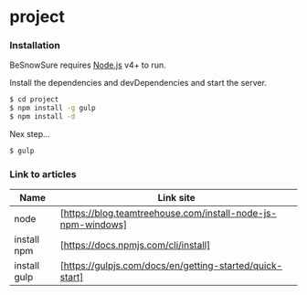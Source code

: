 # project

### Installation

BeSnowSure requires [Node.js](https://nodejs.org/) v4+ to run.

Install the dependencies and devDependencies and start the server.

```sh
$ cd project
$ npm install -g gulp
$ npm install -d
```

Nex step...

```sh
$ gulp
```

### Link to articles
| Name | Link site |
| ------ | ------ |
|node|[https://blog.teamtreehouse.com/install-node-js-npm-windows]|
|install npm|[https://docs.npmjs.com/cli/install]|
|install gulp|[https://gulpjs.com/docs/en/getting-started/quick-start]|